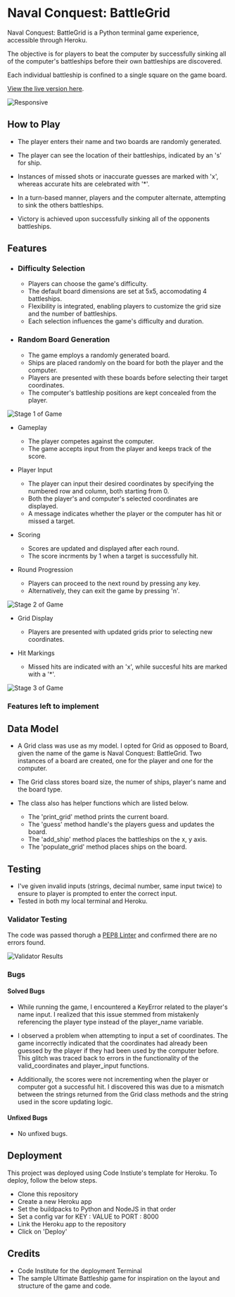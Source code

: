 # Naval Conquest: BattleGrid
Naval Conquest: BattleGrid is a Python terminal game experience, accessible through Heroku.

The objective is for players to beat the computer by successfully sinking all of the computer's battleships before their own battleships are discovered. 

Each individual battleship is confined to a single square on the game board. 

[View the live version here](https://naval-conquest-30afa5133057.herokuapp.com/).

![Responsive](./images/responsive.jpg)

## How to Play

 - The player enters their name and two boards are randomly generated. 

 - The player can see the location of their battleships, indicated by an 's' for ship. 

 -  Instances of missed shots or inaccurate guesses are marked with 'x', whereas accurate hits are celebrated with '*'.

 - In a turn-based manner, players and the computer alternate, attempting to sink the others battleships.

 - Victory is achieved upon successfully sinking all of the opponents battleships.

 ## Features

- ### Difficulty Selection

  - Players can choose the game's difficulty. 
  - The default board dimensions are set at 5x5, accomodating 4 battleships.
  - Flexibility is integrated, enabling players to customize the grid size and the number of battleships. 
  - Each selection influences the game's difficulty and duration. 

- ### Random Board Generation 

  - The game employs a randomly generated board.
  - Ships are placed randomly on the board for both the player and the computer.
  - Players are presented with these boards before selecting their target coordinates. 
  - The computer's battleship positions are kept concealed from the player. 

 ![Stage 1 of Game](./images/first.jpg)

- Gameplay

  - The player competes against the computer. 
  - The game accepts input from the player and keeps track of the score. 

- Player Input 

  - The player can input their desired coordinates by specifying the numbered row and column, both starting from 0.
  - Both the player's and computer's selected coordinates are displayed.
  - A message indicates whether the player or the computer has hit or missed a target.

- Scoring

  - Scores are updated and displayed after each round. 
  -  The score incrments by 1 when a target is successfully hit. 

- Round Progression

  - Players can proceed to the next round by pressing any key.
  - Alternatively, they can exit the game by pressing 'n'. 

 ![Stage 2 of Game](./images/two.jpg)

- Grid Display

  - Players are presented with updated grids prior to selecting new coordinates. 

- Hit Markings

  - Missed hits are indicated with an 'x', while succesful hits are marked with a '*'.

 ![Stage 3 of Game](./images/three.jpg)

### Features left to implement

## Data Model

- A Grid class was use as my model. I opted for Grid as opposed to Board, given the name of the game is Naval Conquest: BattleGrid. Two instances of a board are created, one for the player and one for the computer. 

- The Grid class stores board size, the numer of ships, player's name and the board type. 

- The class also has helper functions which are listed below. 

  - The 'print_grid' method prints the current board. 
  - The 'guess' method handle's the players guess and updates the board. 
  - The 'add_ship' method places the battleships on the x, y axis. 
  - The 'populate_grid' method places ships on the board. 

## Testing

 - I've given invalid inputs (strings, decimal number, same input twice) to ensure to player is prompted to enter the correct input. 
 - Tested in both my local terminal and Heroku. 

### Validator Testing

The code was passed thorugh a [PEP8 Linter](https://pep8ci.herokuapp.com/) and confirmed there are no errors found. 

![Validator Results](./images/pep8.jpg)

### Bugs

#### Solved Bugs

 - While running the game, I encountered a KeyError related to the player's name input. I realized that this issue stemmed from mistakenly referencing the player type instead of the player_name variable.
 
 - I observed a problem when attempting to input a set of coordinates. The game incorrectly indicated that the coordinates had already been guessed by the player if they had been used by the computer before. This glitch was traced back to errors in the functionality of the valid_coordinates and player_input functions.

 - Additionally, the scores were not incrementing when the player or computer got a successful hit. I discovered this was due to a mismatch between the strings returned from the Grid class methods and the string used in the score updating logic. 
 
#### Unfixed Bugs

- No unfixed bugs. 

## Deployment

This project was deployed using Code Instiute's template for Heroku. To deploy, follow the below steps.

- Clone this repository
- Create a new Heroku app
- Set the buildpacks to Python and NodeJS in that order
- Set a config var for KEY : VALUE to PORT : 8000
- Link the Heroku app to the repository
- Click on 'Deploy'

## Credits

- Code Institute for the deployment Terminal
- The sample Ultimate Battleship game for inspiration on the layout and structure of the game and code. 
